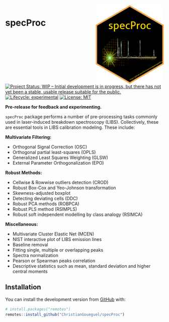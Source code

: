 
<!-- README.md is generated from README.Rmd. Please edit that file -->

<img src="man/figures/logo.png" align="right" height="250"/>

# specProc

<!-- badges: start -->

[![Project Status: WIP – Initial development is in progress, but there
has not yet been a stable, usable release suitable for the
public.](https://www.repostatus.org/badges/latest/wip.svg)](https://www.repostatus.org/#wip)
[![Lifecycle:
experimental](https://img.shields.io/badge/lifecycle-experimental-orange.svg)](https://lifecycle.r-lib.org/articles/stages.html#experimental)
[![License:
MIT](https://img.shields.io/badge/License-MIT-blue.svg)](https://opensource.org/licenses/MIT)

<!-- badges: end -->

**Pre-release for feedback and experimenting.**

`specProc` package performs a number of pre-processing tasks commonly
used in laser-induced breakdown spectroscopy (LIBS). Collectively, these
are essential tools in LIBS calibration modeling. These include:

**Multivariate Filtering:**

-   Orthogonal Signal Correction (OSC)
-   Orthogonal partial least-squares (OPLS)
-   Generalized Least Squares Weighting (GLSW)
-   External Parameter Orthogonalization (EPO)

**Robust Methods:**

-   Cellwise & Rowwise outliers detection (CROD)
-   Robust Box-Cox and Yeo-Johnson transformation
-   Skewness-adjusted boxplot
-   Detecting deviating cells (DDC)
-   Robust PCA methods (ROBPCA)
-   Robust PLS method (RSIMPLS)
-   Robust soft independent modelling by class analogy (RSIMCA)

**Miscellaneous:**

-   Multivariate Cluster Elastic Net (MCEN)
-   NIST interactive plot of LIBS emission lines
-   Baseline removal
-   Fitting single, multiple or overlapping peaks
-   Spectra normalization
-   Pearson or Spearman peaks correlation
-   Descriptive statistics such as mean, standard deviation and higher
    central moments

## Installation

You can install the development version from
[GitHub](https://github.com/) with:

``` r
# install.packages("remotes")
remotes::install_github("ChristianGoueguel/specProc")
```
